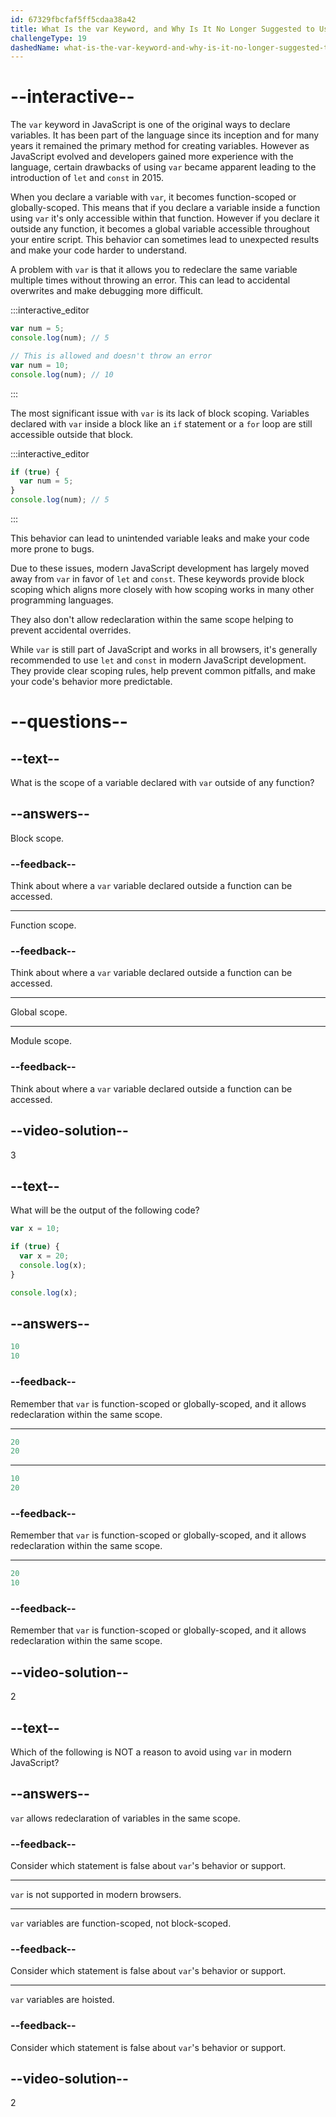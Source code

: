 ```yaml
---
id: 67329fbcfaf5ff5cdaa38a42
title: What Is the var Keyword, and Why Is It No Longer Suggested to Use It?
challengeType: 19
dashedName: what-is-the-var-keyword-and-why-is-it-no-longer-suggested-to-use-it
---
```


# --interactive--

The `var` keyword in JavaScript is one of the original ways to declare variables. It has been part of the language since its inception and for many years it remained the primary method for creating variables. However as JavaScript evolved and developers gained more experience with the language, certain drawbacks of using `var` became apparent leading to the introduction of `let` and `const` in 2015.

When you declare a variable with `var`, it becomes function-scoped or globally-scoped. This means that if you declare a variable inside a function using `var` it's only accessible within that function. However if you declare it outside any function, it becomes a global variable accessible throughout your entire script. This behavior can sometimes lead to unexpected results and make your code harder to understand.

A problem with `var` is that it allows you to redeclare the same variable multiple times without throwing an error. This can lead to accidental overwrites and make debugging more difficult.

:::interactive_editor

```js
var num = 5;
console.log(num); // 5

// This is allowed and doesn't throw an error
var num = 10;
console.log(num); // 10
```

:::

The most significant issue with `var` is its lack of block scoping. Variables declared with `var` inside a block like an `if` statement or a `for` loop are still accessible outside that block. 

:::interactive_editor

```js
if (true) {
  var num = 5;
}
console.log(num); // 5
```

:::

This behavior can lead to unintended variable leaks and make your code more prone to bugs.

Due to these issues, modern JavaScript development has largely moved away from `var` in favor of `let` and `const`. These keywords provide block scoping which aligns more closely with how scoping works in many other programming languages.

They also don't allow redeclaration within the same scope helping to prevent accidental overrides.

While `var` is still part of JavaScript and works in all browsers, it's generally recommended to use `let` and `const` in modern JavaScript development. They provide clear scoping rules, help prevent common pitfalls, and make your code's behavior more predictable.

# --questions--

## --text--

What is the scope of a variable declared with `var` outside of any function?

## --answers--

Block scope.

### --feedback--

Think about where a `var` variable declared outside a function can be accessed.

---

Function scope.

### --feedback--

Think about where a `var` variable declared outside a function can be accessed.

---

Global scope.

---

Module scope.

### --feedback--

Think about where a `var` variable declared outside a function can be accessed.

## --video-solution--

3

## --text--

What will be the output of the following code?

```js
var x = 10;

if (true) {
  var x = 20;
  console.log(x);
}

console.log(x);
```

## --answers--

```js
10
10
```

### --feedback--

Remember that `var` is function-scoped or globally-scoped, and it allows redeclaration within the same scope.

---

```js
20
20
```

---

```js
10
20
```

### --feedback--

Remember that `var` is function-scoped or globally-scoped, and it allows redeclaration within the same scope.

---

```js
20
10
```

### --feedback--

Remember that `var` is function-scoped or globally-scoped, and it allows redeclaration within the same scope.

## --video-solution--

2

## --text--

Which of the following is NOT a reason to avoid using `var` in modern JavaScript?

## --answers--

`var` allows redeclaration of variables in the same scope.

### --feedback--

Consider which statement is false about `var`'s behavior or support.

---

`var` is not supported in modern browsers.

---

`var` variables are function-scoped, not block-scoped.

### --feedback--

Consider which statement is false about `var`'s behavior or support.

---

`var` variables are hoisted.

### --feedback--

Consider which statement is false about `var`'s behavior or support.

## --video-solution--

2

